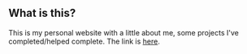 ## What is this?
This is my personal website with a little about me, some projects I've completed/helped complete. The link is [here](https://jacobhogrefe.github.io/MyWebsite).